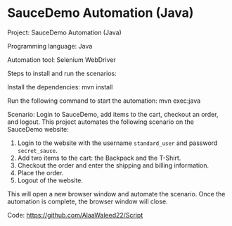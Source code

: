 # SauceDemo Automation (Java)

Project: SauceDemo Automation (Java)

Programming language: Java

Automation tool: Selenium WebDriver

Steps to install and run the scenarios:

Install the dependencies:
mvn install

Run the following command to start the automation:
mvn exec:java

Scenario: Login to SauceDemo, add items to the cart, checkout an order, and logout.
This project automates the following scenario on the SauceDemo website:

1. Login to the website with the username `standard_user` and password `secret_sauce`.
2. Add two items to the cart: the Backpack and the T-Shirt.
3. Checkout the order and enter the shipping and billing information.
4. Place the order.
5. Logout of the website.

This will open a new browser window and automate the scenario. Once the automation is complete, the browser window will close.

Code: https://github.com/AlaaWaleed22/Script
